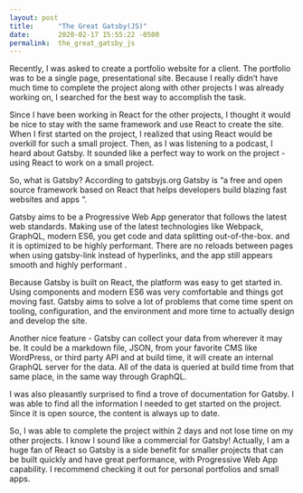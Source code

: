 ```yaml
---
layout: post
title:      "The Great Gatsby(JS)"
date:       2020-02-17 15:55:22 -0500
permalink:  the_great_gatsby_js
---
```



Recently, I was asked to create a portfolio website for a client. The portfolio was to be a single page, presentational site. Because I really didn’t have much time to complete the project along with other projects I was already working on, I searched for the best way to accomplish the task. 

Since I have been working in React for the other projects,  I thought it would be nice to stay with the same framework and use React to create the site. When I first started on the project, I realized that using React would be overkill for such a small project. Then, as I was listening to a podcast, I heard about Gatsby. It sounded like a perfect way to work on the project - using React to work on a small project.

So, what is Gatsby? According to gatsbyjs.org  Gatsby is “a free and open source framework based on React that helps developers build blazing fast websites and apps “.

Gatsby aims to be a Progressive Web App generator that follows the latest web standards. Making use of the latest technologies like Webpack, GraphQL, modern ES6, you get code and data splitting out-of-the-box. and it is optimized to be highly performant. There are no reloads between pages when using gatsby-link instead of hyperlinks, and the app still appears smooth and highly performant .

Because Gatsby is built on React, the platform was easy to get started in. Using components and modern ES6 was very comfortable and things got moving fast. Gatsby aims to solve a lot of problems that come time spent on tooling, configuration, and the environment and more time to actually design and develop the site.

Another nice feature - Gatsby can collect your data from wherever it may be. It could be a markdown file, JSON, from your favorite CMS like WordPress,  or third party API and at build time, it will create an internal GraphQL server for the data. All of the data is queried at build time from that same place, in the same way through GraphQL. 

I was also pleasantly surprised to find a trove of documentation for Gatsby. I was able to find all the information I needed to get started on the project. Since it is open source, the content is always up to date.

So, I was able to complete the project within 2 days and not lose time on my other projects. I know I sound like a commercial for Gatsby! Actually, I am a huge fan of React so  Gatsby is a side benefit for smaller projects that can be built quickly and have great performance, with Progressive Web App capability. I recommend checking it out for personal portfolios and small apps.

